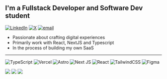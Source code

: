 ## I'm a Fullstack Developer and Software Dev student<br>
[![LinkedIn](https://img.shields.io/badge/LinkedIn-%230077B5.svg?logo=linkedin&logoColor=white)](https://linkedin.com/in/isabellaromoc) [![X](https://img.shields.io/badge/X-black.svg?logo=X&logoColor=white)](https://x.com/isabellaromo_) [![email](https://img.shields.io/badge/Email-D14836?logo=gmail&logoColor=white)](mailto:isaromocardenas@gmail.com)

- Passionate about crafting digital experiences<br>
- Primarily work with React, NextJS and Typescript<br>
- In the process of building my own SaaS 
 
---
![TypeScript](https://img.shields.io/badge/typescript-%23007ACC.svg?style=for-the-badge&logo=typescript&logoColor=white) ![Vercel](https://img.shields.io/badge/vercel-%23000000.svg?style=for-the-badge&logo=vercel&logoColor=white) ![Astro](https://img.shields.io/badge/astro-%232C2052.svg?style=for-the-badge&logo=astro&logoColor=white) ![Next JS](https://img.shields.io/badge/Next-black?style=for-the-badge&logo=next.js&logoColor=white) ![React](https://img.shields.io/badge/react-%2320232a.svg?style=for-the-badge&logo=react&logoColor=%2361DAFB) ![TailwindCSS](https://img.shields.io/badge/tailwindcss-%2338B2AC.svg?style=for-the-badge&logo=tailwind-css&logoColor=white) ![Figma](https://img.shields.io/badge/figma-%23F24E1E.svg?style=for-the-badge&logo=figma&logoColor=white)

![](https://github-readme-stats.vercel.app/api?username=isabellaromo&theme=synthwave&hide_border=true&include_all_commits=false&count_private=true)
![](https://nirzak-streak-stats.vercel.app/?user=isabellaromo&theme=synthwave&hide_border=true)
![](https://github-readme-stats.vercel.app/api/top-langs/?username=isabellaromo&theme=synthwave&hide_border=true&include_all_commits=false&count_private=true&layout=compact)
